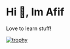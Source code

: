 # Hi 👋, Im Afif
Love to learn stuff!

[![trophy](https://github-profile-trophy.vercel.app/?username=Avwaveaf)](https://github.com/Avwaveaf/github-profile-trophy)


<!---
Avwaveaf/Avwaveaf is a ✨ special ✨ repository because its `README.md` (this file) appears on your GitHub profile.
You can click the Preview link to take a look at your changes.
--->
